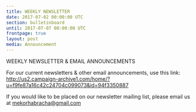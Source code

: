 ```yaml
---
title: WEEKLY NEWSLETTER
date: 2017-07-02 00:00:00 UTC
section: bulletinboard
until: 2017-07-07 00:00:00 UTC
frontpage: true
layout: post
media: Announcement
---
```


WEEKLY NEWSLETTER & EMAIL ANNOUNCEMENTS

For our current newsletters & other email announcements, use this link: http://us2.campaign-archive1.com/home/?u=f9fe87a16c42c24704c099073&id=94f3350887 

If you would like to be placed on our newsletter mailing list, please email us at mekorhabracha@gmail.com
